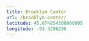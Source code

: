 ```yaml
---
title: Brooklyn Center
url: /brooklyn-center/
latitude: 45.074854300000005
longitude: -93.3296296
---
```


